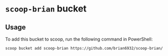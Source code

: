 # `scoop-brian` bucket

## Usage

To add this bucket to scoop, run the following command in PowerShell:

```
scoop bucket add scoop-brian https://github.com/brian6932/scoop-brian/
```
